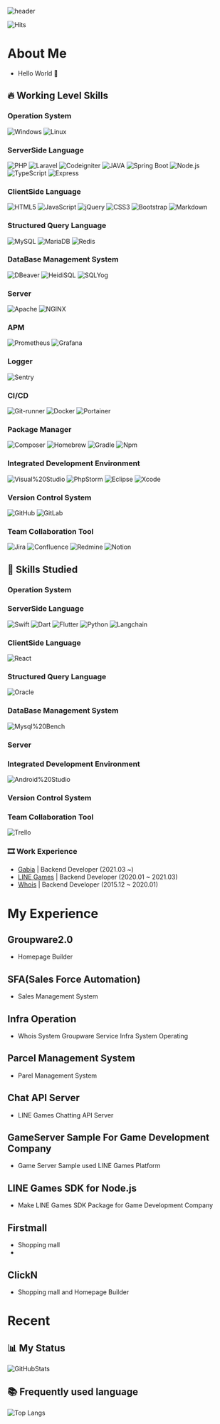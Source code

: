 <!-- Header -->
![header](https://capsule-render.vercel.app/api?type=wave&color=auto&height=300&section=header&text=dndn0120%20Git&fontSize=90)

![Hits](https://hits.seeyoufarm.com/api/count/incr/badge.svg?url=https%3A%2F%2Fgithub.com%2Fcincin00%2Fhit-counter&count_bg=%2379C83D&title_bg=%23555555&icon=wechat.svg&icon_color=%23E7E7E7&title=hits&edge_flat=true)

<!-- Body -->
<!-- ![](https://img.shields.io/badge/-?logo=&logoColor=black) -->
# About Me

- Hello World 👋 

## 🔥 Working Level Skills

### Operation System

![Windows](https://img.shields.io/badge/Windows-0078D6?logo=Windows&style=flat-square)
![Linux](https://img.shields.io/badge/Linux-FCC624?logo=Linux&logoColor=black&style=flat-square)


### ServerSide Language

![PHP](https://img.shields.io/badge/PHP-%23777BB4?logo=PHP&logoColor=white&style=flat-square)
![Laravel](https://img.shields.io/badge/Laravel-FF2D20?logo=Laravel&logoColor=black&style=flat-square)
![Codeigniter](https://img.shields.io/badge/Codeigniter-EF4223?logo=Codeigniter&logoColor=black&style=flat-square)
![JAVA](https://custom-icon-badges.demolab.com/badge/Java-007396.svg?logo=java&logoColor=white&style=flat-square)
![Spring Boot](https://img.shields.io/badge/Spring%20Boot-6DB33F?logo=Spring%20Boot&logoColor=white&style=flat-square)
![Node.js](https://img.shields.io/badge/Node.js-339933?style=flat-square&logo=Node.js&loog=&logoColor=white)
![TypeScript](https://img.shields.io/badge/TypeScript-3178C6?style=flat-square&logo=typescript&loog=&logoColor=white)
![Express](https://img.shields.io/badge/Express-000000?style=flat-square&logo=express&loog=&logoColor=white)

### ClientSide Language

![HTML5](https://img.shields.io/badge/HTML5-%23E34F26?logo=HTML5&logoColor=white&style=flat-square)
![JavaScript](https://img.shields.io/badge/JavaScript-%23F7DF1E?logo=JavaScript&logoColor=black&style=flat-square)
![jQuery](https://img.shields.io/badge/jQuery-%230769AD?logo=jQuery&logoColor=white&style=flat-square)
![CSS3](https://img.shields.io/badge/CSS3-%230769AD?logo=CSS3&logoColor=white&style=flat-square)
![Bootstrap](https://img.shields.io/badge/Bootstrap-%237952B3?logo=Bootstrap&logoColor=white&style=flat-square)
![Markdown](https://img.shields.io/badge/Markdown-000000?logo=Markdown&logoColor=white&style=flat-square)

### Structured Query Language

![MySQL](https://img.shields.io/badge/MySQL-%234479A1?logo=MySQL&logoColor=white&style=flat-square)
![MariaDB](https://img.shields.io/badge/MariaDB-003545?logo=MariaDB&logoColor=white&style=flat-square)
![Redis](https://img.shields.io/badge/Redis-DC382D?logo=Redis&logoColor=white&style=flat-square)

### DataBase Management System

![DBeaver](https://custom-icon-badges.demolab.com/badge/-Dbeaver-372923?logo=dbeaver-mono&logoColor=white&style=flat-square)
![HeidiSQL](https://img.shields.io/badge/HeidiSQL-6DB33F?style=flat-square)
![SQLYog](https://img.shields.io/badge/Sqlyog-%234479A1?logo=sql-yog&style=flat-square)

### Server

![Apache](https://img.shields.io/badge/Apache-%23D22128?logo=Apache&logoColor=white&style=flat-square)
![NGINX](https://img.shields.io/badge/NGINX-009639?logo=NGINX&logoColor=white&style=flat-square)

### APM
![Prometheus](https://img.shields.io/badge/Prometheus-E6522C?logo=Prometheus&logoColor=white&style=flat-square)
![Grafana](https://img.shields.io/badge/Grafana-F46800?logo=Grafana&logoColor=white&style=flat-square)

### Logger
![Sentry](https://img.shields.io/badge/Sentry-362D59?logo=Sentry&logoColor=white&style=flat-square)

### CI/CD
![Git-runner](https://img.shields.io/badge/Git-runner-F05032?logo=git&logoColor=white&style=flat-square)
![Docker](https://img.shields.io/badge/Docker-2496ED?logo=Docker&logoColor=white&style=flat-square)
![Portainer](https://img.shields.io/badge/Portainer-13BEF9?logo=Portainer&logoColor=white&style=flat-square)

### Package Manager

![Composer](https://img.shields.io/badge/Composer-885630?logo=Composer&style=flat-square)
![Homebrew](https://img.shields.io/badge/Homebrew-%23FBB040?logo=Homebrew&logoColor=black&style=flat-square)
![Gradle](https://img.shields.io/badge/Gradle-02303A?logo=Gradle&logoColor=black&style=flat-square)
![Npm](https://img.shields.io/badge/NPM-CB3837?logo=Npm&logoColor=black&style=flat-square)

### Integrated Development Environment

![Visual%20Studio](https://img.shields.io/badge/Visual%20Studio-%235C2D91?logo=Visual%20Studio&style=flat-square)
![PhpStorm](https://img.shields.io/badge/PhpStorm-000000?logo=PhpStorm&style=flat-square)
![Eclipse](https://img.shields.io/badge/Eclipse-525C86?logo=Eclipse&style=flat-square)
![Xcode](https://img.shields.io/badge/Xcode-004466?logo=Xcode&style=flat-square)

### Version Control System

![GitHub](https://img.shields.io/badge/GitHub-%23181717?logo=GitHub&logoColor=white&style=flat-square)
![GitLab](https://img.shields.io/badge/GitLab-FC6D26?logo=GitLab&logoColor=white&style=flat-square)

### Team Collaboration Tool

![Jira](https://img.shields.io/badge/Jira-0052CC?logo=Jira&logoColor=white&style=flat-square)
![Confluence](https://img.shields.io/badge/Confluence-172B4D?logo=Confluence&logoColor=white&style=flat-square)
![Redmine](https://img.shields.io/badge/Redmine-B32024?logo=Redmine&logoColor=white&style=flat-square)
![Notion](https://img.shields.io/badge/Notion-000000?logo=Notion&logoColor=white&style=flat-square)

## 📝 Skills Studied

### Operation System

### ServerSide Language

![Swift](https://img.shields.io/badge/Swift-F05138?style=flat-square&logo=Swift&loog=&logoColor=white)
![Dart](https://img.shields.io/badge/Dart-0175C2?style=flat-square&logo=Dart&loog=&logoColor=white)
![Flutter](https://img.shields.io/badge/Flutter-02569B?style=flat-square&logo=Flutter&loog=&logoColor=white)
![Python](https://img.shields.io/badge/Python-02569B?style=flat-square&logo=Python&loog=&logoColor=white)
![Langchain](https://img.shields.io/badge/Langchain-135656?style=flat-square&logo=Langchain&loog=&logoColor=white)

### ClientSide Language

![React](https://img.shields.io/badge/React-61DAFB?logo=React&logoColor=black&style=flat-square)

### Structured Query Language

![Oracle](https://img.shields.io/badge/Oracle-F80000?logo=Oracle&logoColor=white&style=flat-square)

### DataBase Management System

![Mysql%20Bench](https://img.shields.io/badge/Mysql%20Bench-%234479A1?logo=MySQL&logoColor=white&style=flat-square)

### Server


### Integrated Development Environment
![Android%20Studio](https://img.shields.io/badge/Android%20Studio-3DDC84?logo=Android%20Studio&logoColor=white&style=flat-square)

### Version Control System

### Team Collaboration Tool

![Trello](https://img.shields.io/badge/Trello-0052CC?logo=Trello&logoColor=white&style=flat-square)

### 🎞 Work Experience

- [Gabia](https://company.gabia.com/) | Backend Developer (2021.03 ~)
- [LINE Games](https://line.games/) | Backend Developer (2020.01 ~ 2021.03)
- [Whois](https://whois.co.kr/) | Backend Developer (2015.12 ~ 2020.01)

# My Experience

## Groupware2.0

- Homepage Builder

## SFA(Sales Force Automation)

- Sales Management System

## Infra Operation

- Whois System Groupware Service Infra System Operating

## Parcel Management System

- Parel Management System

## Chat API Server

- LINE Games Chatting API Server

## GameServer Sample For Game Development Company

- Game Server Sample used LINE Games Platform

## LINE Games SDK for Node.js

- Make LINE Games SDK Package for Game Development Company

## Firstmall

- Shopping mall
- 
## ClickN

- Shopping mall and Homepage Builder

# Recent

## 📊 My Status

![GitHubStats](https://github-readme-stats.vercel.app/api?username=dndn0120&show_icons=true)

## 📚 Frequently used language

![Top Langs](https://github-readme-stats.vercel.app/api/top-langs/?username=dndn0120)

<!-- Footer -->
